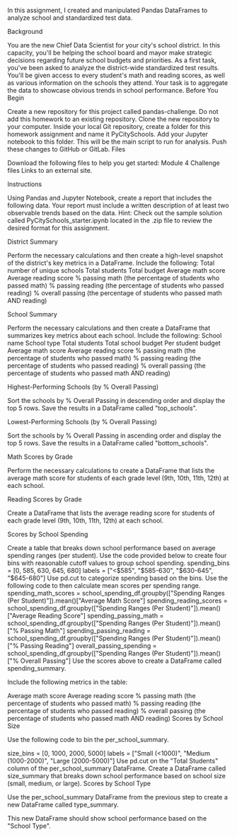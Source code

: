 In this assignment, I created and manipulated Pandas DataFrames to analyze school and standardized test data.

Background

You are the new Chief Data Scientist for your city's school district. In this capacity, you'll be helping the school board and mayor make strategic decisions regarding future school budgets and priorities.
As a first task, you've been asked to analyze the district-wide standardized test results. You'll be given access to every student's math and reading scores, as well as various information on the schools they attend. Your task is to aggregate the data to showcase obvious trends in school performance.
Before You Begin

Create a new repository for this project called pandas-challenge. Do not add this homework to an existing repository.
Clone the new repository to your computer.
Inside your local Git repository, create a folder for this homework assignment and name it PyCitySchools.
Add your Jupyter notebook to this folder. This will be the main script to run for analysis.
Push these changes to GitHub or GitLab.
Files

Download the following files to help you get started:
Module 4 Challenge files Links to an external site.

Instructions

Using Pandas and Jupyter Notebook, create a report that includes the following data. Your report must include a written description of at least two observable trends based on the data.
Hint: Check out the sample solution called PyCitySchools_starter.ipynb located in the .zip file to review the desired format for this assignment.

District Summary

Perform the necessary calculations and then create a high-level snapshot of the district's key metrics in a DataFrame.
Include the following:
Total number of unique schools
Total students
Total budget
Average math score
Average reading score
% passing math (the percentage of students who passed math)
% passing reading (the percentage of students who passed reading)
% overall passing (the percentage of students who passed math AND reading)

School Summary

Perform the necessary calculations and then create a DataFrame that summarizes key metrics about each school.
Include the following:
School name
School type
Total students
Total school budget
Per student budget
Average math score
Average reading score
% passing math (the percentage of students who passed math)
% passing reading (the percentage of students who passed reading)
% overall passing (the percentage of students who passed math AND reading)

Highest-Performing Schools (by % Overall Passing)

Sort the schools by % Overall Passing in descending order and display the top 5 rows.
Save the results in a DataFrame called "top_schools".

Lowest-Performing Schools (by % Overall Passing)

Sort the schools by % Overall Passing in ascending order and display the top 5 rows.
Save the results in a DataFrame called "bottom_schools".

Math Scores by Grade

Perform the necessary calculations to create a DataFrame that lists the average math score for students of each grade level (9th, 10th, 11th, 12th) at each school.

Reading Scores by Grade

Create a DataFrame that lists the average reading score for students of each grade level (9th, 10th, 11th, 12th) at each school.

Scores by School Spending

Create a table that breaks down school performance based on average spending ranges (per student).
Use the code provided below to create four bins with reasonable cutoff values to group school spending.
spending_bins = [0, 585, 630, 645, 680]
labels = ["<$585", "$585-630", "$630-645", "$645-680"]
Use pd.cut to categorize spending based on the bins.
Use the following code to then calculate mean scores per spending range.
spending_math_scores = school_spending_df.groupby(["Spending Ranges (Per Student)"]).mean()["Average Math Score"]
spending_reading_scores = school_spending_df.groupby(["Spending Ranges (Per Student)"]).mean()["Average Reading Score"]
spending_passing_math = school_spending_df.groupby(["Spending Ranges (Per Student)"]).mean()["% Passing Math"]
spending_passing_reading = school_spending_df.groupby(["Spending Ranges (Per Student)"]).mean()["% Passing Reading"]
overall_passing_spending = school_spending_df.groupby(["Spending Ranges (Per Student)"]).mean()["% Overall Passing"]
Use the scores above to create a DataFrame called spending_summary.

Include the following metrics in the table:

Average math score
Average reading score
% passing math (the percentage of students who passed math)
% passing reading (the percentage of students who passed reading)
% overall passing (the percentage of students who passed math AND reading)
Scores by School Size

Use the following code to bin the per_school_summary.

size_bins = [0, 1000, 2000, 5000]
labels = ["Small (<1000)", "Medium (1000-2000)", "Large (2000-5000)"]
Use pd.cut on the "Total Students" column of the per_school_summary DataFrame.
Create a DataFrame called size_summary that breaks down school performance based on school size (small, medium, or large).
Scores by School Type

Use the per_school_summary DataFrame from the previous step to create a new DataFrame called type_summary.

This new DataFrame should show school performance based on the "School Type".
